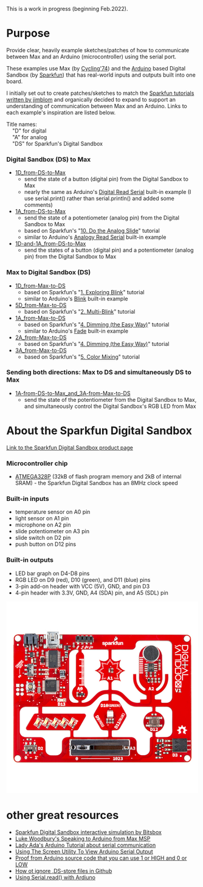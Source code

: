 This is a work in progress (beginning Feb.2022).

# Purpose

Provide clear, heavily example sketches/patches of how to communicate between Max and an Arduino (microcontroller) using the serial port.

These examples use Max (by [Cycling'74](https://cycling74.com)) and the [Arduino](https://www.arduino.cc) based Digital Sandbox (by [Sparkfun](https://www.sparkfun.com/products/12651)) that has real-world inputs and outputs built into one board.

I initially set out to create patches/sketches to match the [Sparkfun tutorials written by jimblom](https://learn.sparkfun.com/tutorials/digital-sandbox-arduino-companion) and organically decided to expand to support an understanding of communication between Max and an Arduino. Links to each example's inspiration are listed below.

Title names:<br/>
&nbsp;&nbsp;&nbsp;&nbsp;"D" for digital<br/>
&nbsp;&nbsp;&nbsp;&nbsp;"A" for analog<br/>
&nbsp;&nbsp;&nbsp;&nbsp;"DS" for Sparkfun's Digital Sandbox

### Digital Sandbox (DS) to Max
  - [1D_from-DS-to-Max](/1D_from-DS-to-Max)
    - send the state of a button (digital pin) from the Digital Sandbox to Max
    - nearly the same as Arduino's [Digital Read Serial](https://www.arduino.cc/en/Tutorial/BuiltInExamples/DigitalReadSerial) built-in example (I use serial.print() rather than serial.println() and added some comments)
  - [1A_from-DS-to-Max](/1A_from-DS-to-Max)
    - send the state of a potentiometer (analog pin) from the Digital Sandbox to Max
    - based on Sparkfun's "[10. Do the Analog Slide](https://learn.sparkfun.com/tutorials/digital-sandbox-arduino-companion/10-do-the-analog-slide)" tutorial
    - similar to Arduino's [Analogy Read Serial](https://www.arduino.cc/en/Tutorial/BuiltInExamples/AnalogReadSerial) built-in example
  - [1D-and-1A_from-DS-to-Max](/1D-and-1A_from-DS-to-Max)
    - send the states of a button (digital pin) and a potentiometer (analog pin) from the Digital Sandbox to Max

### Max to Digital Sandbox (DS)
  - [1D_from-Max-to-DS](/1D_from-Max-to-DS)
    - based on Sparkfun's "[1. Exploring Blink](https://learn.sparkfun.com/tutorials/digital-sandbox-arduino-companion/1-exploring-blink)" tutorial
    - similar to Arduino's [Blink](https://www.arduino.cc/en/Tutorial/BuiltInExamples/Blink) built-in example
  - [5D_from-Max-to-DS](/5D_from-Max-to-DS)
    - based on Sparkfun's "[2. Multi-Blink](https://learn.sparkfun.com/tutorials/digital-sandbox-arduino-companion/2-multi-blink)" tutorial
  - [1A_from-Max-to-DS](/1A_from-Max-to-DS)
    - based on Sparkfun's "[4. Dimming (the Easy Way)](https://learn.sparkfun.com/tutorials/digital-sandbox-arduino-companion/4-dimming-the-easy-way)" tutorial
    - similar to Arduino's [Fade](https://www.arduino.cc/en/Tutorial/BuiltInExamples/Fade) built-in example
  - [2A_from-Max-to-DS](/2A_from-Max-to-DS)
    - based on Sparkfun's "[4. Dimming (the Easy Way)](https://learn.sparkfun.com/tutorials/digital-sandbox-arduino-companion/4-dimming-the-easy-way)" tutorial
  - [3A_from-Max-to-DS](/3A_from-Max-to-DS)
    - based on Sparkfun's "[5. Color Mixing](https://learn.sparkfun.com/tutorials/digital-sandbox-arduino-companion/5-color-mixing)" tutorial

### Sending both directions: Max to DS and simultaneously DS to Max
  - [1A-from-DS-to-Max_and_3A-from-Max-to-DS](/1A-from-DS-to-Max_and_3A-from-Max-to-DS)
    - send the state of the potentiometer from the Digital Sandbox to Max, and simultaneously control the Digital Sandbox's RGB LED from Max


# About the Sparkfun Digital Sandbox

[Link to the Sparkfun Digital Sandbox product page](https://www.sparkfun.com/products/12651)

### Microcontroller chip
- [ATMEGA328P](https://www.microchip.com/en-us/product/ATmega328P) (32kB of flash program memory and 2kB of internal SRAM) - the Sparkfun Digital Sandbox has an 8MHz clock speed

### Built-in inputs
- temperature sensor on A0 pin
- light sensor on A1 pin
- microphone on A2 pin
- slide potentiometer on A3 pin
- slide switch on D2 pin
- push button on D12 pins

### Built-in outputs
- LED bar graph on D4-D8 pins
- RGB LED on D9 (red), D10 (green), and D11 (blue) pins
- 3-pin add-on header with VCC (5V), GND, and pin D3
- 4-pin header with 3.3V, GND, A4 (SDA) pin, and A5 (SDL) pin

![photo of the Sparkfun Digital Sandbox](/media/Digital_Sandbox.jpeg)

# other great resources
- [Sparkfun Digital Sandbox interactive simulation by Bitsbox](http://sparkfun.codepops.com/)
- [Luke Woodbury's Speaking to Arduino from Max MSP](https://www.dotlib.org/arduino-workshop-9)
- [Lady Ada's Arduino Tutorial about serial communication](http://www.ladyada.net/learn/arduino/lesson4.html)
- [Using The Screen Utility To View Arduino Serial Output](https://www.woolseyworkshop.com/2020/08/07/quick-tip-using-the-screen-utility-to-view-arduino-serial-output/)
- [Proof from Arduino source code that you can use 1 or HIGH and 0 or LOW](https://github.com/arduino/ArduinoCore-avr/blob/master/cores/arduino/Arduino.h#L40-L41)
- [How ot ignore ,DS-store files in Github](https://code.likeagirl.io/how-to-get-rid-of-ds-store-and-node-modules-in-git-repositories-d37b8a391247)
- [Using Serial.read() with Ardiuno](https://www.programmingelectronics.com/serial-read/)
